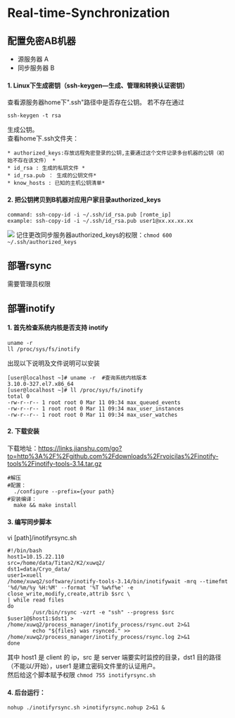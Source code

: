 # Real-time-Synchronization

## 配置免密AB机器
- 源服务器 A 
- 同步服务器 B
#### 1. Linux下生成密钥（ssh-keygen—生成、管理和转换认证密钥）

查看源服务器home下".ssh"路径中是否存在公钥。
若不存在通过
```shell 
ssh-keygen -t rsa
```
生成公钥。\
查看home下.ssh文件夹：
```
* authorized_keys:存放远程免密登录的公钥,主要通过这个文件记录多台机器的公钥（初始不存在该文件） *
* id_rsa : 生成的私钥文件 *
* id_rsa.pub ： 生成的公钥文件*
* know_hosts : 已知的主机公钥清单*
```

#### 2. 把公钥拷贝到B机器对应用户家目录authorized_keys
```shell
command: ssh-copy-id -i ~/.ssh/id_rsa.pub [romte_ip]
example: ssh-copy-id -i ~/.ssh/id_rsa.pub user1@xx.xx.xx.xx
```
![](https://github.com/SunssAria/Real-time-Synchronization/blob/master/ssh-copy-id.png)
记住更改同步服务器authorized_keys的权限：`chmod 600 ~/.ssh/authorized_keys`

## 部署rsync
需要管理员权限

## 部署inotify
#### 1. 首先检查系统内核是否支持 inotify
```shell
uname -r  
ll /proc/sys/fs/inotify
```
出现以下说明及文件说明可以安装
```
[user@localhost ~]# uname -r  #查询系统内核版本
3.10.0-327.el7.x86_64
[user@localhost ~]# ll /proc/sys/fs/inotify
total 0
-rw-r--r-- 1 root root 0 Mar 11 09:34 max_queued_events
-rw-r--r-- 1 root root 0 Mar 11 09:34 max_user_instances
-rw-r--r-- 1 root root 0 Mar 11 09:34 max_user_watches
```
#### 2. 下载安装
下载地址：https://links.jianshu.com/go?to=http%3A%2F%2Fgithub.com%2Fdownloads%2Frvoicilas%2Finotify-tools%2Finotify-tools-3.14.tar.gz
```
#解压
#配置：
  ./configure --prefix={your path}
#安装编译：
  make && make install
```

#### 3. 编写同步脚本
vi [path]/inotifyrsync.sh
```shell
#!/bin/bash
host1=10.15.22.110
src=/home/data/Titan2/K2/xuwq2/
dst1=data/Cryo_data/
user1=xuell
/home/xuwq2/software/inotify-tools-3.14/bin/inotifywait -mrq --timefmt '%d/%m/%y %H:%M' --format '%T %w%f%e' -e close_write,modify,create,attrib $src \
| while read files
do
        /usr/bin/rsync -vzrt -e "ssh" --progress $src $user1@$host1:$dst1 > /home/xuwq2/process_manager/inotify_process/rsync.out 2>&1
        echo "${files} was rsynced." >> /home/xuwq2/process_manager/inotify_process/rsync.log 2>&1
done
```
其中 host1 是 client 的 ip，src 是 server 端要实时监控的目录，dst1 目的路径（不能以/开始），user1 是建立密码文件里的认证用户。\
然后给这个脚本赋予权限
`chmod 755 inotifyrsync.sh`
#### 4. 后台运行：
```shell
nohup ./inotifyrsync.sh >inotifyrsync.nohup 2>&1 &
```
